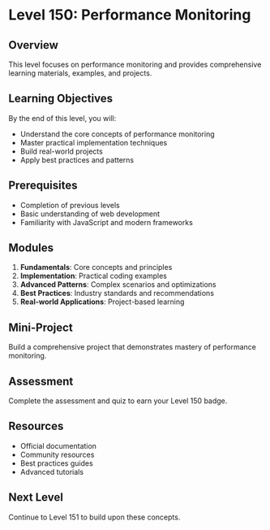 # Level 150: Performance Monitoring

## Overview
This level focuses on performance monitoring and provides comprehensive learning materials, examples, and projects.

## Learning Objectives
By the end of this level, you will:
- Understand the core concepts of performance monitoring
- Master practical implementation techniques
- Build real-world projects
- Apply best practices and patterns

## Prerequisites
- Completion of previous levels
- Basic understanding of web development
- Familiarity with JavaScript and modern frameworks

## Modules
1. **Fundamentals**: Core concepts and principles
2. **Implementation**: Practical coding examples
3. **Advanced Patterns**: Complex scenarios and optimizations
4. **Best Practices**: Industry standards and recommendations
5. **Real-world Applications**: Project-based learning

## Mini-Project
Build a comprehensive project that demonstrates mastery of performance monitoring.

## Assessment
Complete the assessment and quiz to earn your Level 150 badge.

## Resources
- Official documentation
- Community resources
- Best practices guides
- Advanced tutorials

## Next Level
Continue to Level 151 to build upon these concepts.
